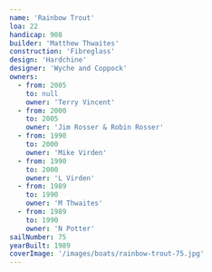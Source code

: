 ```yaml
---
name: 'Rainbow Trout'
loa: 22
handicap: 908
builder: 'Matthew Thwaites'
construction: 'Fibreglass'
design: 'Hardchine'
designer: 'Wyche and Coppock'
owners:
  - from: 2005
    to: null
    owner: 'Terry Vincent'
  - from: 2000
    to: 2005
    owner: 'Jim Rosser & Robin Rosser'
  - from: 1990
    to: 2000
    owner: 'Mike Virden'
  - from: 1990
    to: 2000
    owner: 'L Virden'
  - from: 1989
    to: 1990
    owner: 'M Thwaites'
  - from: 1989
    to: 1990
    owner: 'N Potter'
sailNumber: 75
yearBuilt: 1989
coverImage: '/images/boats/rainbow-trout-75.jpg'
---
```

